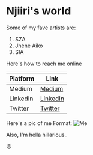 # Njiiri's world
Some of my fave artists are: 

1. SZA
2. Jhene Aiko
3. SIA

Here's how to reach me online

Platform | Link
------------ | -------------
Medium| [Medium](https://medium.com/)
LinkedIn | [LinkedIn](https://www.linkedin.com/in/gathigianjiiri/)
Twitter | [Twitter](https://twitter.com/weakwokesistuh)

Here's a pic of me
Format: ![Me](https://cdn-images-1.medium.com/max/800/1*wtmA8EjdkcFFB5bw1Q5xYg.jpeg)


Also, I'm hella hillarious..

 :laughing: